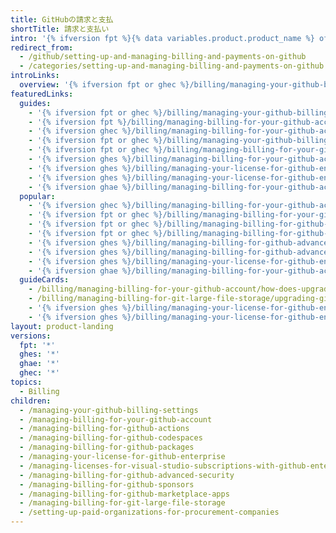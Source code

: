 ```yaml
---
title: GitHubの請求と支払
shortTitle: 請求と支払い
intro: '{% ifversion fpt %}{% data variables.product.product_name %} offers free and paid products for every account. You can upgrade or downgrade your account''s subscription and manage your billing settings at any time.{% elsif ghec or ghes or ghae %}{% data variables.product.company_short %} bills for your enterprise members'' {% ifversion ghec or ghae %}usage of {% data variables.product.product_name %}{% elsif ghes %} licence seats for {% data variables.product.product_name %}{% ifversion ghes %} and any additional services that you purchase{% endif %}{% endif %}. {% endif %}{% ifversion ghec %} You can view your subscription and manage your billing settings at any time. {% endif %}{% ifversion fpt or ghec %} You can also view usage and manage spending limits for {% data variables.product.product_name %} features such as {% data variables.product.prodname_actions %}, {% data variables.product.prodname_registry %}, and {% data variables.product.prodname_codespaces %}.{% endif %}'
redirect_from:
  - /github/setting-up-and-managing-billing-and-payments-on-github
  - /categories/setting-up-and-managing-billing-and-payments-on-github
introLinks:
  overview: '{% ifversion fpt or ghec %}/billing/managing-your-github-billing-settings/about-billing-on-github{% elsif ghes%}/billing/managing-billing-for-your-github-account/about-billing-for-your-enterprise{% endif %}'
featuredLinks:
  guides:
    - '{% ifversion fpt or ghec %}/billing/managing-your-github-billing-settings/adding-or-editing-a-payment-method{% endif %}'
    - '{% ifversion fpt %}/billing/managing-billing-for-your-github-account/upgrading-your-github-subscription{% endif %}'
    - '{% ifversion ghec %}/billing/managing-billing-for-your-github-account/about-billing-for-your-enterprise{% endif %}'
    - '{% ifversion fpt or ghec %}/billing/managing-your-github-billing-settings/setting-your-billing-email{% endif %}'
    - '{% ifversion fpt or ghec %}/billing/managing-billing-for-your-github-account/about-per-user-pricing{% endif %}'
    - '{% ifversion ghes %}/billing/managing-billing-for-your-github-account/viewing-the-subscription-and-usage-for-your-enterprise-account{% endif %}'
    - '{% ifversion ghes %}/billing/managing-your-license-for-github-enterprise/about-licenses-for-github-enterprise{% endif %}'
    - '{% ifversion ghes %}/billing/managing-your-license-for-github-enterprise/viewing-license-usage-for-github-enterprise{% endif %}'
    - '{% ifversion ghae %}/billing/managing-billing-for-your-github-account/about-billing-for-your-enterprise{% endif %}'
  popular:
    - '{% ifversion ghec %}/billing/managing-billing-for-your-github-account/viewing-the-subscription-and-usage-for-your-enterprise-account{% endif %}'
    - '{% ifversion fpt or ghec %}/billing/managing-billing-for-your-github-account/downgrading-your-github-subscription{% endif %}'
    - '{% ifversion fpt or ghec %}/billing/managing-billing-for-github-actions/about-billing-for-github-actions{% endif %}'
    - '{% ifversion fpt or ghec %}/billing/managing-billing-for-github-codespaces/about-billing-for-codespaces{% endif %}'
    - '{% ifversion ghes %}/billing/managing-billing-for-github-advanced-security/about-billing-for-github-advanced-security{% endif %}'
    - '{% ifversion ghes %}/billing/managing-billing-for-github-advanced-security/viewing-your-github-advanced-security-usage{% endif %}'
    - '{% ifversion ghes %}/billing/managing-your-license-for-github-enterprise/uploading-a-new-license-to-github-enterprise-server{% endif %}'
    - '{% ifversion ghae %}/billing/managing-billing-for-your-github-account/about-billing-for-your-enterprise{% endif %}'
  guideCards:
    - /billing/managing-billing-for-your-github-account/how-does-upgrading-or-downgrading-affect-the-billing-process
    - /billing/managing-billing-for-git-large-file-storage/upgrading-git-large-file-storage
    - '{% ifversion ghes %}/billing/managing-your-license-for-github-enterprise/downloading-your-license-for-github-enterprise{% endif %}'
    - '{% ifversion ghes %}/billing/managing-your-license-for-github-enterprise/syncing-license-usage-between-github-enterprise-server-and-github-enterprise-cloud{% endif %}'
layout: product-landing
versions:
  fpt: '*'
  ghes: '*'
  ghae: '*'
  ghec: '*'
topics:
  - Billing
children:
  - /managing-your-github-billing-settings
  - /managing-billing-for-your-github-account
  - /managing-billing-for-github-actions
  - /managing-billing-for-github-codespaces
  - /managing-billing-for-github-packages
  - /managing-your-license-for-github-enterprise
  - /managing-licenses-for-visual-studio-subscriptions-with-github-enterprise
  - /managing-billing-for-github-advanced-security
  - /managing-billing-for-github-sponsors
  - /managing-billing-for-github-marketplace-apps
  - /managing-billing-for-git-large-file-storage
  - /setting-up-paid-organizations-for-procurement-companies
---
```


